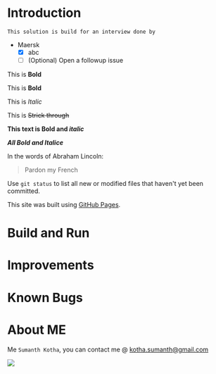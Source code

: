 # Introduction

	This solution is build for an interview done by 
- Maersk 
	- [X] abc
	- [ ] \(Optional) Open a followup issue
	
This is **Bold**

This is __Bold__

This is _Italic_
		
This is ~~Strick through~~

**This text is Bold and _italic_**

***All Bold and Italice***

In the words of Abraham Lincoln:

> Pardon my French

Use `git status` to list all new or modified files that haven't yet been committed.

This site was built using [GitHub Pages](https://docs.github.com/en/github/writing-on-github/basic-writing-and-formatting-syntax).

# Build and Run	

# Improvements

# Known Bugs

# About ME

Me `Sumanth Kotha`, you can contact me @ [kotha.sumanth@gmail.com](mailto:kotha.sumanth@gmail.com)

<a href="mailto:sumanth.kotha@gmail.com?"><img src="https://img.shields.io/badge/gmail-%23DD0031.svg?&style=for-the-badge&logo=gmail&logoColor=white"/></a>